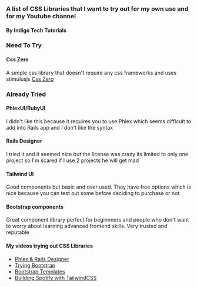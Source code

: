 ### A list of CSS Libraries that I want to try out for my own use and for my Youtube channel
#### By Indigo Tech Tutorials

### Need To Try

#### Css Zero
A simple css library that doesn't require any css frameworks and uses stimulusjs
[Css Zero](https://github.com/lazaronixon/css-zero)

### Already Tried

#### PhlexUI/RubyUI
I didn't like this because it requires you to use Phlex which seems difficult to add into Rails app and I don't like the syntax

#### Rails Designer
I tried it and it seemed nice but the license was crazy its limited to only one project so I'm scared if I use 2 projects he will get mad

#### Tailwind UI
Good components but basic and over used. They have free options which is nice because you can test out some before deciding to purchase or not

#### Bootstrap components
Great component library perfect for beginnners and people who don't want to worry about learning advanced frontend skills. Very trusted and reputable


#### My videos trying out CSS Libraries

- [Phlex & Rails Designer](https://www.youtube.com/watch?v=w-Q2CqfqyVU)
- [Trying Bootstrap](https://www.youtube.com/watch?v=pnF7Znxdv30)
- [Bootstrap Templates](https://www.youtube.com/watch?v=-0T8DguxiL0)
- [Building Spotify with TailwindCSS](https://www.youtube.com/watch?v=_W0uoNuyUYk)
